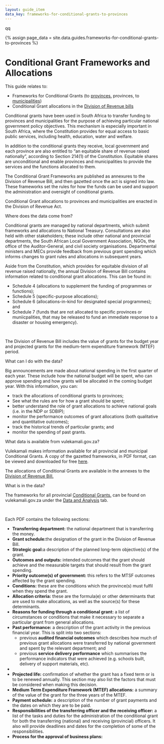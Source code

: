 ```yaml
---
layout: guide_item
data_key: frameworks-for-conditional-grants-to-provinces
---
```

qq

{% assign page_data = site.data.guides.frameworks-for-conditional-grants-to-provinces
 %}

<h1 class="Page-mainHeading">Conditional Grant Frameworks and Allocations
</h1>

<div class="BasicContent u-marginBottom15">
    <p>
      This guide relates to:
    </p>

  <ul>
  <li>Frameworks for Conditional Grants (to  <a href="https://vulekamali.gov.za/datasets/frameworks-for-conditional-grants-to-provinces" target="_blank">provinces.</a>
  provinces, to <a href="https://vulekamali.gov.za/datasets/frameworks-for-conditional-grants-to-municipalities" target="_blank">municipalities</a>)
  </li>

  <li>Conditional Grant allocations in the <a href="https://vulekamali.gov.za/datasets/division-of-revenue-bills" target="_blank">Division of Revenue bills</a>
  </li>
  </ul>
</div>

  <p>
  Conditional grants have been used in South Africa to transfer funding to provinces and municipalities for the purpose of achieving particular national government policy objectives. This mechanism is especially important in South Africa, where the Constitution provides for equal access to basic public services, including health, education, water and welfare.
  </p>

  <p>
    In addition to the conditional grants they receive, local government and each province are also entitled to “an equitable share of revenue raised nationally”, according to Section 214(1) of the Constitution. Equitable shares are unconditional and  enable provinces and municipalities to provide the services and the functions allocated to them.
  </p>

  <p>
      The Conditional Grant Frameworks are published as annexures to the Division of Revenue Bill, and then gazetted once the act is signed into law. These frameworks set the rules for how the funds can be used and support the administration and oversight of conditional grants.
  </p>

  <p>
      Conditional Grant allocations to provinces and municipalities are enacted in the Division of Revenue Act.
  </p>
</div>

<div class="BasicContent u-marginBottom15">
  <div class="BasicContent-title">Where does the data come from?</div>
  <p>
      Conditional grants are managed by national departments, which submit frameworks and allocations to National Treasury. Consultations are also held with other stakeholders; these include other national and provincial departments, the South African Local Government Association, NGOs, the office of the Auditor-General, and civil society organisations. Departmental ministers and MECs provide feedback from previous grant spending which informs changes to grant rules and allocations in subsequent years.
  </p>

  <p>
      Aside from the Constitution, which provides for equitable division of all revenue raised nationally, the annual Division of Revenue Bill contains information related to conditional grant allocations. This can be found in:
  </p>

  <ul>
      <li>
      Schedule 4 (allocations to supplement the funding of programmes or functions);
      </li>
      <li>
      Schedule 5 (specific-purpose allocations);
      </li>
      <li>
      Schedule 6 (allocations-in-kind for designated special programmes); and
      </li>
      <li>
      Schedule 7 (funds that are not allocated to specific provinces or muniicpalities, that may be released to fund an immediate response to a disaster or housing emergency).
      </li>
    </ul>
      <br/>
      <p>
      The Division of Revenue Bill includes the value of grants for the budget year and projected grants for the medium-term expenditure framework (MTEF) period.
      </p>
  </div>


<div class="BasicContent u-marginBottom15">
  <div class="BasicContent-title">What can I do with the data?
</div>
    <p>
    Big announcements are made about national spending in the first quarter of each year. These include how the national budget will be spent, who can approve spending and how grants will be allocated in the coming budget year. With this information, you can:
    </p>
    <ul>
      <li>
      track the allocations of conditional grants to provinces;
      </li>
      <li>
         See what the rules are for how a grant should be spent;
      </li>
      <li>
          better understand the role of grant allocations to achieve national goals (i.e. in the NDP or SDBIP);
      </li>
      <li>
          monitor the performance outcomes of grant allocations (both qualitative and quantitative outcomes);
      </li>
      <li>
         track the historical trends of particular grants; and
      </li>
      <li>
         monitor the spending of past grants.
      </li>
    </ul>
   </div>

   <div class="BasicContent u-marginBottom15">
        <div class="BasicContent-title">What data is available from vulekamali.gov.za?
    </div>
    <p>
        Vulekamali makes information available for all provincial and municipal Conditional Grants. A copy of the gazetted frameworks, in PDF format, can be viewed and downloaded for free <a href="https://vulekamali.gov.za/datasets/frameworks-for-conditional-grants-to-provinces%5d">here</a>.
    </p>
    <p>
        The allocations of Conditional Grants are available in the annexes to the <a href="https://vulekamali.gov.za/datasets/division-of-revenue-bills" target="_blank"> Division of Revenue Bill.</a>
    </p>

  <div class="BasicContent u-marginBottom15">
        <div class="BasicContent-title">What is in the data?
    </div>
        <p>
            The frameworks for all provincial <a href="https://vulekamali.gov.za/datasets/frameworks-for-conditional-grants-to-provinces" target="_blank"> Conditional Grants.</a> can be found on vulekamali.gov.za under the <a href="https://vulekamali.gov.za/datasets" target="_blank"> Data and Analysis</a> tab.
        </p>
        <br/>
        <p>Each PDF contains the following sections:</p>
          <ul>
            <li>
              <b>Transferring department:</b> the national department that is transferring the money.
            </li>
            <li>
               <b>Grant schedule:</b>the designation of the grant in the Division of Revenue Bill. 
            </li>
            <li>
              <b>Strategic goal:</b>a description of the planned long-term objective(s) of the grant. 
            </li>
            <li>
              <b>Outcomes and outputs:</b> intended outcomes that the grant should achieve and the measurable targets that should result from the grant spending.
            </li>
            <li>
               <b>Priority outcome(s) of government:</b> this refers to the MTSF outcomes affected by the grant spending.
            </li>
            <li>
                <b>Conditions:</b> these are the conditions which the province(s) must fulfil when they spend the grant.
            </li>
            <li>
                <b>Allocation criteria:</b> these are the formula(e) or other determinants that are used to make allocations, as well as the source(s) for these determinants.
            </li>
            <li>
                <b>Reasons for funding through a conditional grant:</b> a list of circumstances or conditions that make it necessary to separate a particular grant from general allocations. 
            </li>       
            <li>
                <b>Past performance:</b> a description of the grant activity in the previous financial year. This is split into two sections:
                <ul>
                  <li>
                    previous <b>audited financial outcomes</b> which describes how much of previous grant allocations were transferred by national government and spent by the relevant department; and
                  </li>
                  <li>
                    previous <b>service delivery performance</b> which summarises the performance indicators that were achieved (e.g. schools built, delivery of support materials, etc).
                  </li>
                </ul>
            <li>
            <li>
                <b>Projected life:</b> confirmation of whether the grant has a fixed term or is to be renewed annually. This section may also list the factors that must be considered when making this decision. 
            </li>
             <li>
                <b>Medium Term Expenditure Framework (MTEF) allocations:</b> a summary of the value of the grant for the three years of the MTEF.
            </li>
             <li>
                <b>Payment schedule:</b> a description of the number of grant payments and the dates on which they are to be paid. 
            </li>
             <li>
                <b>Responsibilities of the transferring officer and the receiving officer:</b> a list of the tasks and duties for the administration of the conditional grant for both the transferring (national) and receiving (provincial) officers. It also will provide deadlines and dates for the completion of some of the responsibilities.
            </li>
            <li>
                <b>Process for the approval of business plans:</b> 
            </li>
        </ul>
      </div>
